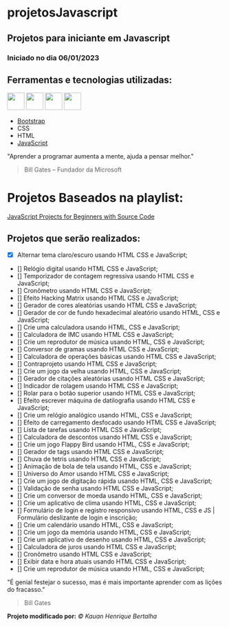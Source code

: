 # projetosJavascript 
## Projetos para iniciante em Javascript 
### Iniciado no dia 06/01/2023

## Ferramentas e tecnologias utilizadas:
<img src="https://cdn.jsdelivr.net/gh/devicons/devicon/icons/bootstrap/bootstrap-original.svg" width="40" height="40"/>                       <img src="https://cdn.jsdelivr.net/gh/devicons/devicon/icons/css3/css3-original.svg" width="40" height="40"/>                    <img src="https://cdn.jsdelivr.net/gh/devicons/devicon/icons/html5/html5-original.svg" width="40" height="40"/>          <img src="https://cdn.jsdelivr.net/gh/devicons/devicon/icons/javascript/javascript-original.svg" width="40" height="40"/>
          
- [Bootstrap](https://getbootstrap.com/)
- CSS 
- HTML
- [JavaScript](https://www.javascript.com/)

"Aprender a programar aumenta a mente, ajuda a pensar melhor."
> Bill Gates – Fundador da Microsoft

# Projetos Baseados na playlist: 
[JavaScript Projects for Beginners with Source Code](https://www.youtube.com/playlist?list=PLj45wIw9J1ORPHDVmoNPQkgeouhn-6ETL)

## Projetos que serão realizados:
- [x] Alternar tema claro/escuro usando HTML CSS e JavaScript;
- [] Relógio digital usando HTML CSS e JavaScript;
- [] Temporizador de contagem regressiva usando HTML CSS e JavaScript;
- [] Cronômetro usando HTML CSS e JavaScript;
- [] Efeito Hacking Matrix usando HTML CSS e JavaScript;
- [] Gerador de cores aleatórias usando HTML CSS e JavaScript;
- [] Gerador de cor de fundo hexadecimal aleatório usando HTML, CSS e JavaScript;
- [] Crie uma calculadora usando HTML, CSS e JavaScript;
- [] Calculadora de IMC usando HTML CSS e JavaScript;
- [] Crie um reprodutor de música usando HTML, CSS e JavaScript;
- [] Conversor de gramas usando HTML CSS e JavaScript;
- [] Calculadora de operações básicas usando HTML CSS e JavaScript;
- [] Contraprojeto usando HTML CSS e JavaScript;
- [] Crie um jogo da velha usando HTML, CSS e JavaScript;
- [] Gerador de citações aleatórias usando HTML CSS e JavaScript;
- [] Indicador de rolagem usando HTML CSS e JavaScript;
- [] Rolar para o botão superior usando HTML CSS e JavaScript;
- [] Efeito escrever máquina de datilografia usando HTML CSS e JavaScript;
- [] Crie um relógio analógico usando HTML, CSS e JavaScript;
- [] Efeito de carregamento desfocado usando HTML CSS e JavaScript;
- [] Lista de tarefas usando HTML CSS e JavaScript;
- [] Calculadora de descontos usando HTML CSS e JavaScript;
- [] Crie um jogo Flappy Bird usando HTML, CSS e JavaScript;
- [] Gerador de tags usando HTML CSS e JavaScript;
- [] Chuva de tetris usando HTML CSS e JavaScript;
- [] Animação de bola de tela usando HTML, CSS e JavaScript;
- [] Universo do Amor usando HTML CSS e JavaScript;
- [] Crie um jogo de digitação rápida usando HTML, CSS e JavaScript;
- [] Validação de senha usando HTML CSS e JavaScript;
- [] Crie um conversor de moeda usando HTML, CSS e JavaScript;
- [] Crie um aplicativo de clima usando HTML, CSS e JavaScript;
- [] Formulário de login e registro responsivo usando HTML, CSS e JS | Formulário deslizante de login e inscrição;
- [] Crie um calendário usando HTML, CSS e JavaScript;
- [] Crie um jogo da memória usando HTML, CSS e JavaScript;
- [] Crie um aplicativo de desenho usando HTML, CSS e JavaScript;
- [] Calculadora de juros usando HTML CSS e JavaScript;
- [] Cronômetro usando HTML CSS e JavaScript;
- [] Exibir data e hora atuais usando HTML CSS e JavaScript;
- [] Crie um reprodutor de música usando HTML, CSS e JavaScript;

"É genial festejar o sucesso, mas é mais importante aprender com as lições do fracasso."
> Bill Gates

**Projeto modificado por:**
_© Kauan Henrique Bertalha_ 
